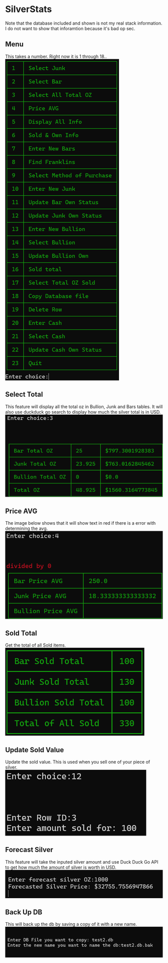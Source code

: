 # SilverStats

Note that the database included and shown is not my real stack information. I do not want to show
that inforamtion because it's bad op sec.


## Menu 
This takes a number. Right now it is 1 through 18..
![menu of the program](images/menu.png)

## Select Total
This feature will display all the total oz in Bullion, Junk and Bars tables. It will also use 
duckduck go search to display how much the silver total is in USD. 
![Select all total oz](images/select_all_total_oz.png)

## Price AVG
The image below shows that it will show text in red if there is a error with 
determining the avg. 
![Price AVG](images/price_avg.png)

## Sold Total
Get the total of all Sold items.
![Sold Total](images/sold_total.png)

## Update Sold Value
Update the sold value. This is used when you sell one of your piece of silver.<br>
![Sold Value](images/update_sold.png)

## Forecast Silver
This feature will take the inputed silver amount and use Duck Duck Go API to
get how much the amount of silver is worth in USD. <Br>
![Forecase Silver](images/forecast_silver.png)

## Back Up DB
This will back up the db by saving a copy of it with a new name. <br>
![BackUp DB](images/backup_db.png)